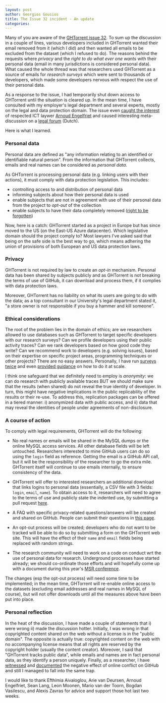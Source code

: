 ```yaml
---
layout: post
author: Georgios Gousios
title: The Issue 32 incident - An update
categories:
---
```


Many of you are aware of the [GHTorrent issue
32](https://github.com/ghtorrent/ghtorrent.org/issues/32). To sum up the
discussion in a couple of lines, various developers included in GHTorrent wanted
their email removed from it (which I did) and then wanted all emails to be
excluded from the dataset (which I refused to do). The reasons behind the
requests where _privacy_ and the _right to do what ever one wants_ with their
personal data (email in many jurisdictions is considered personal data). What
caused the whole thread was that researchers used GHTorrent as a source of
emails for _research surveys_ which were sent to thousands of developers, which
made some developers nervous with respect the use of their personal data.

As a response to the issue, I had temporarily shut down access to GHTorrent
until the situation is cleared up. In the mean time, I have consulted with my
employer's legal department and several experts, mostly on the legal and data
protection domain. The issue even [caught the
interest](https://legalict.com/privacy/is-it-legal-for-ghtorrent-to-aggregate-github-user-data/)
of respected ICT laywer [Arnoud Engelfriet](www.arnoud.engelfriet.net/) and
caused interesting meta-discussion on a [legal
forum](http://blog.iusmentis.com/2016/02/29/mag-ghtorrent-openbare-data-github-aggregeren-als-onderzoeksdataset/)
(Dutch).

Here is what I learned.

### Personal data

Personal data are defined as "any information relating to an identified or
identifiable natural person". From the information that GHTorrent collects,
emails and real names can be considered as _personal data_.

As GHTorrent is processing personal data (e.g. linking users with their
actions), it must comply with data protection legislation. This includes:

* controlling access to and distribution of personal data
* informing subjects about how their personal data is used
* enable subjects that are not in agreement with use of their personal data from
  the project to _opt-out_ of the collection
* enable subjects to have their data completely removed ([right to be forgotten](https://en.wikipedia.org/wiki/Right_to_be_forgotten))

Now, here is a catch: GHTorrent started as a project in Europe but has
since moved to the US (on the East-US Azure datacenter). Which legislative
domain should the project comply to? Most lawyers I've asked said that
being on the safe side is the best way to go, which means adhering the
union of provisions of both European and US data protection laws.

### Privacy

GHTorrent is not required by law to create an _opt-in_ mechanism. Personal data has
been shared by subjects publicly and as GHTorrent is not breaking the terms of
use of GitHub, it can download and process them, if it complies with data
protection laws.

Moreover, GHTorrent has no liability on what its users are going to do
with the data; as a top consultant in our University's legal department
stated it, "a store owner is not responsible if you buy a hammer and kill
someone".

### Ethical considerations

The root of the problem lies in the domain of ethics; are we researchers allowed
to use databases such as GHTorrent to target specific developers with our
research surveys? Can we profile developers using their public activity traces?
Can we rank developers based on how good code they write? Can we recommend work
to developers (e.g. solving issues), based on their expertise on specific
project areas, programming techniques or other projects? There are no easy
answers. Personally, I have run
[surveys](http://gousios.gr/blog/How-do-project-owners-use-pull-requests-on-Github/)
[twice](http://testroots.org) and even [provided
guidance](http://gousios.gr/blog/Scaling-qualitative-research/) on how to do it
at scale.

I think one safeguard that we definitely need to employ is _anonymity_: we can
do research with publicly available traces BUT we should make sure that the
results (when shared) do not reveal the true identity of developer. In turn,
this might have negative implications in the public replicability of the results
or their re-use. To address this, replication packages can be offered in a
tiered manner: i) anonymized data with public access, and ii) data that may reveal
the identities of people under agreements of non-disclosure.

### A course of action

To comply with legal requirements, GHTorrent will do the following:

* No real names or emails will be shared in the MySQL dumps or the online MySQL
  access services. All other database fields will be left untouched. Researchers
  interested to mine GitHub users can do so using the `login` field as
  reference. Getting the email is a GitHub API call, but it will be the
  responsibility of the researcher to go the extra mile. GHTorrent itself will
  continue to use emails internally, to ensure consistency of the data.

* GHTorrent will offer to interested researchers an additional download that
  links logins to personal data (essentially, a CSV file with 3 fields: `login`,
  `email`, `name`). To obtain access to it, researchers will need to agree to the
  terms of use and publicly state the indented use, by submitting a pull request
  [here](http://ghtorrent.org/pers-data.html).

* A FAQ with specific privacy-related questions/answers will be created and
  shared on GitHub. People can submit their questions in [this
  page](http://ghtorrent.org/faq.html).

* An opt-out process will be created; developers who do not want to be tracked
  will be able to do so by submitting a form on the GHTorrent web site.  This
  will have the effect of their `name` and `email` fields being replaced with
  random strings.

* The research community will need to work on a code on conduct wrt the use of
  personal data for research. Underground processes have started already; we
  should co-ordinate those efforts and will hopefully come up with a document
  during this year's [MSR conference](http://2016.msrconf.org).

The changes (esp the opt-out process) will need some time to be implemented; in
the mean time, GHTorrent will re-enable online access to the datasets (excluding
email addresses and real names in MySQL of course), but will not offer downloads
until all the measures above have been put into place.

### Personal reflection

In the heat of the discussion, I have made a couple of statements that i) were
wrong ii) made the discussion hotter. Initially, I was wrong in that copyrighted
content shared on the web without a license is in the "public domain". The
opposite is actually true: copyrighted content on the web with no accompanying
license means that all rights are reserved by the copyright holder (usually the
content creator). Moreover, I said that "GHTorrent tracks public data", while
emails and names are in fact personal data, as they identify a person uniquely.
Finally, as a researcher, I have
[witnessed](http://gousios.gr/blog/How-contributors-use-pull-requests-GitHub/)
and
[documented](http://gousios.gr/blog/How-do-project-owners-use-pull-requests-on-Github/)
the negative effect of online conflict on GitHub and still I managed to fall
into the same trap.

I would like to thank Efthimia Aivaloglou, Arie van Deursen, Arnoud Engelfriet,
Sean Lang, Leon Moonen, Mario van der Toorn, Bogdan Vasilescu, and Alexis Zavras
for advice and support those hot last two weeks.

